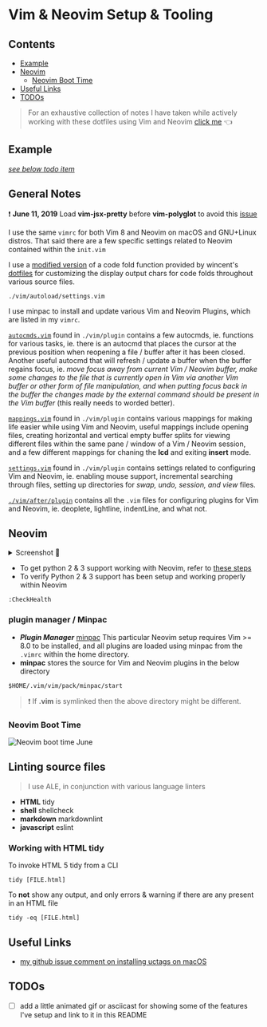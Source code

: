 # Vim & Neovim Setup & Tooling

<a id="contents"></a>

## Contents

- [Example](#example)
- [Neovim](#neovim)
  - [Neovim Boot Time](#neovim-boot-time)
- [Useful Links](#useful-links)
- [TODOs](#todos)

> For an exhaustive collection of notes I have taken while actively working with these dotfiles using Vim and Neovim [click me](https://github.com/ipatch/dotfiles/wiki/vim-neovim-Notes) 👈

<a id="example"></a>

## Example

[_see below todo item_](#todos)

<a id="general-notes"></a>

## General Notes

❗️ **June 11, 2019** Load **vim-jsx-pretty** before **vim-polyglot** to avoid this [issue](https://github.com/MaxMEllon/vim-jsx-pretty/issues/69)

I use the same `vimrc` for both Vim 8 and Neovim on macOS and GNU+Linux distros.  That said there are a few specific settings related to Neovim contained within the `init.vim`

I use a [modified version](https://github.com/ipatch/dotfiles/blob/master/editors/vim/vim/autoload/settings.vim) of a code fold function provided by wincent's [dotfiles](https://github.com/wincent/wincent) for customizing the display output chars for code folds throughout various source files.

```shell
./vim/autoload/settings.vim
```

I use minpac to install and update various Vim and Neovim Plugins, which are listed in my `vimrc`.

[`autocmds.vim`](https://github.com/ipatch/dotfiles/blob/master/editors/vim/vim/plugin/autocmds.vim) found in `./vim/plugin` contains a few autocmds, ie. functions for various tasks, ie. there is an autocmd that places the cursor at the previous position when reopening a file / buffer after it has been closed.  Another useful autocmd that will refresh / update a buffer when the buffer regains focus, ie. _move focus away from current Vim / Neovim buffer, make some changes to the file that is currently open in Vim via another Vim buffer or other form of file manipulation, and when putting focus back in the buffer the changes made by the external command should be present in the Vim buffer_ (this really needs to worded better).

[`mappings.vim`](https://github.com/ipatch/dotfiles/blob/master/editors/vim/vim/plugin/mappings.vim) found in `./vim/plugin` contains various mappings for making life easier while using Vim and Neovim, useful mappings include opening files, creating horizontal and vertical empty buffer splits for viewing different files within the same pane / window of a Vim / Neovim session, and a few different mappings for chaning the **lcd** and exiting **insert** mode.

[`settings.vim`](https://github.com/ipatch/dotfiles/blob/master/editors/vim/vim/plugin/settings.vim) found in `./vim/plugin` contains settings related to configuring Vim and Neovim, ie. enabling mouse support, incremental searching through files, setting up directories for _swap, undo, session, and view_ files. 

[`./vim/after/plugin`]( https://github.com/ipatch/dotfiles/tree/master/editors/vim/vim/after/plugin) contains all the `.vim` files for configuring plugins for Vim and Neovim, ie. deoplete, lightline, indentLine, and what not.

<a id="neovim"></a>

## Neovim

<details>
<summary>Screenshot 📸</summary>
<img src="https://raw.githubusercontent.com/wiki/ipatch/dotfiles/lib/Neovim-2018-april-late.png" alt="nvim-screenshot">
</details>

- To get python 2 & 3 support working with Neovim, refer to [these steps](https://github.com/ipatch/dotfiles/wiki/Neovim-Vim-Notes#python-support-setting-up-python-23)
- To verify Python 2 & 3 support has been setup and working properly within Neovim

```vim
:CheckHealth
```

<a id="plugin-manager"></a>

### plugin manager / Minpac

- ___Plugin Manager___ [minpac](https://github.com/k-takataminpac) This particular Neovim setup requires Vim >= 8.0 to be installed, and all plugins are loaded using minpac from the `.vimrc` within the home directory.
- **minpac** stores the source for Vim and Neovim plugins in the below directory

```shell
$HOME/.vim/vim/pack/minpac/start
```

> ❗️ If **.vim** is symlinked then the above directory might be different.

<a id="neovim-boot-time"></a>

### Neovim Boot Time

![Neovim boot time June](https://i.imgur.com/8UAyTlC.png)

<a id="linting-source-files"></a>

## Linting source files

> I use ALE, in conjunction with various language linters
- **HTML** tidy
- **shell** shellcheck
- **markdown** markdownlint
- **javascript** eslint

<a id="working-with-html-tidy"></a>

### Working with HTML tidy

To invoke HTML 5 tidy from a CLI

```shell
tidy [FILE.html]
```

To **not** show any output, and only errors & warning if there are any present in an HTML file

```shell
tidy -eq [FILE.html]
```

<a id="useful-links"></a>

## Useful Links

- [my github issue comment on installing uctags on macOS](https://github.com/universal-ctags/homebrew-universal-ctags/issues/23#issuecomment-583781848)

<a id="todos"></a>

## TODOs

- [ ] add a little animated gif or asciicast for showing some of the features I've setup and link to it in this README

